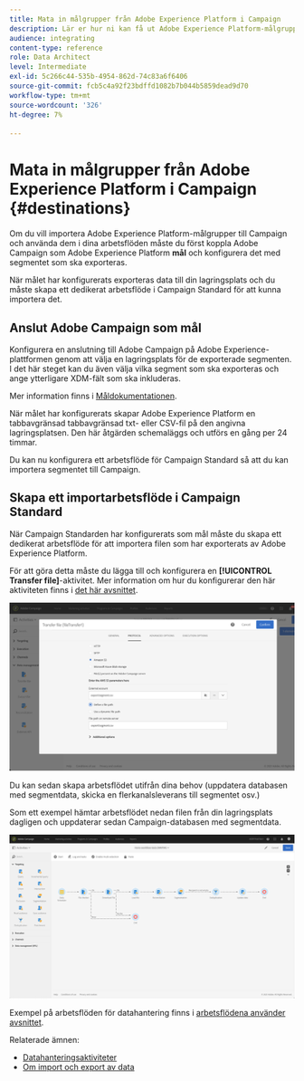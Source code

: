 ```yaml
---
title: Mata in målgrupper från Adobe Experience Platform i Campaign
description: Lär er hur ni kan få ut Adobe Experience Platform-målgrupper till Campaign Standard.
audience: integrating
content-type: reference
role: Data Architect
level: Intermediate
exl-id: 5c266c44-535b-4954-862d-74c83a6f6406
source-git-commit: fcb5c4a92f23bdffd1082b7b044b5859dead9d70
workflow-type: tm+mt
source-wordcount: '326'
ht-degree: 7%

---
```


# Mata in målgrupper från Adobe Experience Platform i Campaign {#destinations}

Om du vill importera Adobe Experience Platform-målgrupper till Campaign och använda dem i dina arbetsflöden måste du först koppla Adobe Campaign som Adobe Experience Platform **mål** och konfigurera det med segmentet som ska exporteras.

När målet har konfigurerats exporteras data till din lagringsplats och du måste skapa ett dedikerat arbetsflöde i Campaign Standard för att kunna importera det.

## Anslut Adobe Campaign som mål

Konfigurera en anslutning till Adobe Campaign på Adobe Experience-plattformen genom att välja en lagringsplats för de exporterade segmenten. I det här steget kan du även välja vilka segment som ska exporteras och ange ytterligare XDM-fält som ska inkluderas.

Mer information finns i [Måldokumentationen](https://experienceleague.adobe.com/docs/experience-platform/destinations/catalog/email-marketing/adobe-campaign.html).

När målet har konfigurerats skapar Adobe Experience Platform en tabbavgränsad tabbavgränsad txt- eller CSV-fil på den angivna lagringsplatsen. Den här åtgärden schemaläggs och utförs en gång per 24 timmar.

Du kan nu konfigurera ett arbetsflöde för Campaign Standard så att du kan importera segmentet till Campaign.

## Skapa ett importarbetsflöde i Campaign Standard

När Campaign Standarden har konfigurerats som mål måste du skapa ett dedikerat arbetsflöde för att importera filen som har exporterats av Adobe Experience Platform.

För att göra detta måste du lägga till och konfigurera en **[!UICONTROL Transfer file]**-aktivitet. Mer information om hur du konfigurerar den här aktiviteten finns i [det här avsnittet](../../automating/using/transfer-file.md).

![](assets/rtcdp-transfer-file.png)

Du kan sedan skapa arbetsflödet utifrån dina behov (uppdatera databasen med segmentdata, skicka en flerkanalsleverans till segmentet osv.)

Som ett exempel hämtar arbetsflödet nedan filen från din lagringsplats dagligen och uppdaterar sedan Campaign-databasen med segmentdata.

![](assets/rtcdp-workflow.png)

Exempel på arbetsflöden för datahantering finns i [arbetsflödena använder avsnittet](../../automating/using/about-workflow-use-cases.md#management).

Relaterade ämnen:

* [Datahanteringsaktiviteter](../../automating/using/about-data-management-activities.md)
* [Om import och export av data](../../automating/using/about-data-import-and-export.md)
